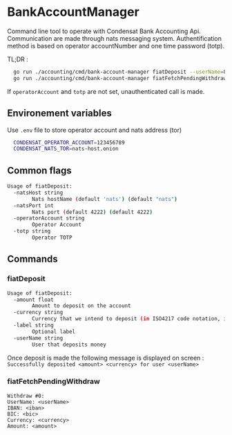 # BankAccountManager

Command line tool to operate with Condensat Bank Accounting Api.
Communication are made through nats messaging system.
Authentification method is based on operator accountNumber and one time password (totp).

TL;DR :

```bash
  go run ./accounting/cmd/bank-account-manager fiatDeposit --userName=8868029921 --amount=200 --currency=EUR
  go run ./accounting/cmd/bank-account-manager fiatFetchPendingWithdraw

```

If `operatorAccount` and `totp` are not set, unauthenticated call is made.

## Environement variables

Use `.env` file to store operator account and nats address (tor)

```bash
  CONDENSAT_OPERATOR_ACCOUNT=123456789
  CONDENSAT_NATS_TOR=nats-host.onion
```

## Common flags

```bash
Usage of fiatDeposit:
  -natsHost string
        Nats hostName (default 'nats') (default "nats")
  -natsPort int
        Nats port (default 4222) (default 4222)
  -operatorAccount string
        Operator Account
  -totp string
        Operator TOTP
```

## Commands

### fiatDeposit

```bash
Usage of fiatDeposit:
  -amount float
        Amount to deposit on the account
  -currency string
        Currency that we intend to deposit (in ISO4217 code notation, ie. EUR)
  -label string
        Optional label
  -userName string
        User that deposits money
```
Once deposit is made the following message is displayed on screen :
`Successfully deposited <amount> <currency> for user <userName>`

### fiatFetchPendingWithdraw

```
Withdraw #0: 
UserName: <userName>
IBAN: <iban>
BIC: <bic>
Currency: <currency>
Amount: <amount>
```
